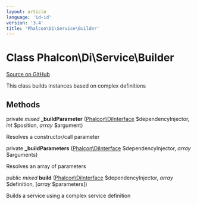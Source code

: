 ```yaml
---
layout: article
language: 'id-id'
version: '3.4'
title: 'Phalcon\Di\Service\Builder'
---
```


# Class **Phalcon\Di\Service\Builder**

<a href="https://github.com/phalcon/cphalcon/tree/v3.4.0/phalcon/di/service/builder.zep" class="btn btn-default btn-sm">Source on GitHub</a>

This class builds instances based on complex definitions

## Methods

private *mixed* **_buildParameter** ([Phalcon\DiInterface](/3.4/en/api/Phalcon_DiInterface) $dependencyInjector, *int* $position, *array* $argument)

Resolves a constructor/call parameter

private **_buildParameters** ([Phalcon\DiInterface](/3.4/en/api/Phalcon_DiInterface) $dependencyInjector, *array* $arguments)

Resolves an array of parameters

public *mixed* **build** ([Phalcon\DiInterface](/3.4/en/api/Phalcon_DiInterface) $dependencyInjector, *array* $definition, [*array* $parameters])

Builds a service using a complex service definition
